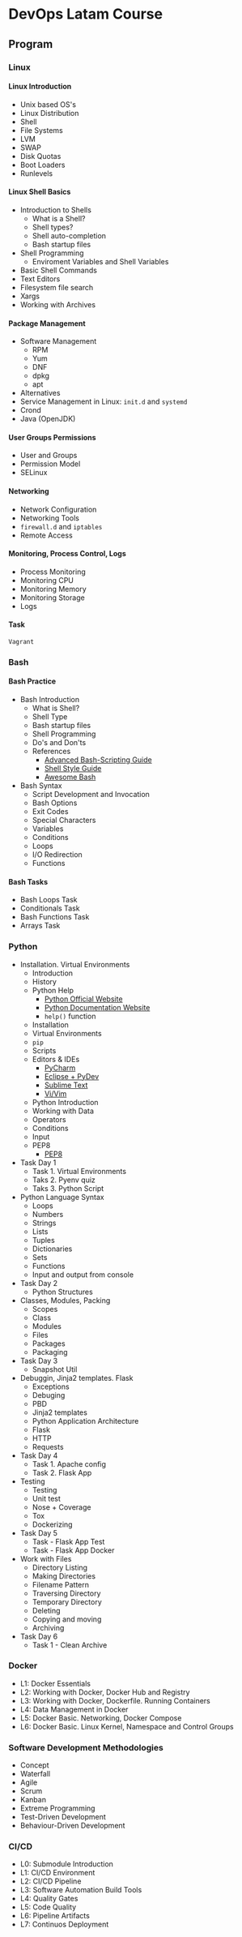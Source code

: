 # DevOps Latam Course

## Program

### Linux

#### Linux Introduction

- Unix based OS's
- Linux Distribution
- Shell
- File Systems
- LVM
- SWAP
- Disk Quotas
- Boot Loaders
- Runlevels

#### Linux Shell Basics

- Introduction to Shells
  - What is a Shell?
  - Shell types?
  - Shell auto-completion
  - Bash startup files
- Shell Programming
  - Enviroment Variables and Shell Variables
- Basic Shell Commands
- Text Editors
- Filesystem file search
- Xargs
- Working with Archives

#### Package Management

- Software Management
  * RPM
  * Yum
  * DNF
  * dpkg
  * apt
- Alternatives
- Service Management in Linux: `init.d` and `systemd`
- Crond
- Java (OpenJDK)


#### User Groups Permissions

- User and Groups
- Permission Model
- SELinux


#### Networking

- Network Configuration
- Networking Tools
- `firewall.d` and `iptables`
- Remote Access

#### Monitoring, Process Control, Logs

- Process Monitoring
- Monitoring CPU
- Monitoring Memory
- Monitoring Storage
- Logs

#### Task

`Vagrant`

### Bash

#### Bash Practice

- Bash Introduction
  - What is Shell?
  - Shell Type
  - Bash startup files
  - Shell Programming
  - Do's and Don'ts
  - References
    - [Advanced Bash-Scripting Guide](https://tldp.org/LDP/abs/html/)
    - [Shell Style Guide](https://google.github.io/styleguide/shellguide.html)
    - [Awesome Bash](https://github.com/awesome-lists/awesome-bash)
- Bash Syntax
  - Script Development and Invocation
  - Bash Options
  - Exit Codes
  - Special Characters
  - Variables
  - Conditions
  - Loops
  - I/O Redirection
  - Functions

#### Bash Tasks

- Bash Loops Task
- Conditionals Task
- Bash Functions Task
- Arrays Task

### Python

- Installation. Virtual Environments
  - Introduction
  - History
  - Python Help
    - [Python Official Website](https://www.python.org/)
    - [Python Documentation Website](http://www.python.org/doc/)
    - `help()` function
  - Installation
  - Virtual Environments
  - `pip`
  - Scripts
  - Editors & IDEs
    - [PyCharm](https://www.jetbrains.com/pycharm/)
    - [Eclipse + PyDev](https://www.pydev.org/)
    - [Sublime Text](http://www.sublimetext.com/)
    - [Vi/Vim](https://www.vim.org/)
  - Python Introduction
  - Working with Data
  - Operators
  - Conditions
  - Input
  - PEP8
    - [PEP8](https://peps.python.org/pep-0008/)
- Task Day 1
  - Task 1. Virtual Environments
  - Taks 2. Pyenv quiz
  - Taks 3. Python Script
- Python Language Syntax
  - Loops
  - Numbers
  - Strings
  - Lists
  - Tuples
  - Dictionaries
  - Sets
  - Functions
  - Input and output from console
- Task Day 2
  - Python Structures
- Classes, Modules, Packing
  - Scopes
  - Class
  - Modules
  - Files
  - Packages
  - Packaging
- Task Day 3
  - Snapshot Util
- Debuggin, Jinja2 templates. Flask
  - Exceptions
  - Debuging
  - PBD
  - Jinja2 templates
  - Python Application Architecture
  - Flask
  - HTTP
  - Requests
- Task Day 4
  - Task 1. Apache config
  - Task 2. Flask App
- Testing
  - Testing
  - Unit test
  - Nose + Coverage
  - Tox
  - Dockerizing
- Task Day 5
  - Task - Flask App Test
  - Task - Flask App Docker
- Work with Files
  - Directory Listing
  - Making Directories
  - Filename Pattern
  - Traversing Directory
  - Temporary Directory
  - Deleting
  - Copying and moving
  - Archiving
- Task Day 6
  - Task 1 - Clean Archive

### Docker

- L1: Docker Essentials
- L2: Working with Docker, Docker Hub and Registry
- L3: Working with Docker, Dockerfile. Running Containers
- L4: Data Management in Docker
- L5: Docker Basic. Networking, Docker Compose
- L6: Docker Basic. Linux Kernel, Namespace and Control Groups

### Software Development Methodologies

- Concept
- Waterfall
- Agile
- Scrum
- Kanban
- Extreme Programming
- Test-Driven Development
- Behaviour-Driven Development

### CI/CD

- L0: Submodule Introduction
- L1: CI/CD Environment
- L2: CI/CD Pipeline
- L3: Software Automation Build Tools
- L4: Quality Gates
- L5: Code Quality
- L6: Pipeline Artifacts
- L7: Continuos Deployment

